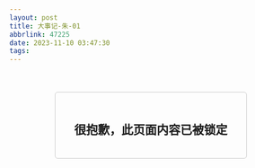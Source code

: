 ```yaml
---
layout: post
title: 大事记-朱-01
abbrlink: 47225
date: 2023-11-10 03:47:30
tags:
---
```


<!DOCTYPE html>
<html>
<head>
    <style>
        .card {
            width: 300px;
            border: 1px solid #ccc;
            border-radius: 5px;
            padding: 20px;
            text-align: center;
            margin: 0 auto;
            margin-top: 50px;
        }
    </style>
</head>
<body>
    <div class="card">
        <h2>很抱歉，此页面内容已被锁定</h2>
    </div>
</body>
</html>
